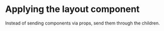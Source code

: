 # Applying the layout component

Instead of sending components via props, send them through the children.

